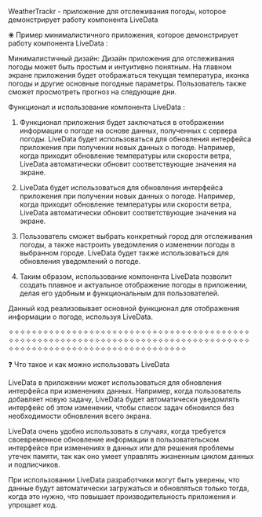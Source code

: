 WeatherTrackr -  приложение для отслеживания погоды, которое демонстрирует работу компонента LiveData      


 ❀  Пример минималистичного приложения, которое демонстрирует работу компонента  LiveData    :

Минималистичный дизайн:
Дизайн приложения для отслеживания погоды может быть простым и интуитивно понятным. 
На главном экране приложения будет отображаться текущая температура, иконка погоды и другие основные погодные параметры. Пользователь также сможет просмотреть прогноз на следующие дни.  

Функционал и использование компонента LiveData :

1. Функционал приложения будет заключаться в отображении информации о погоде на основе данных, полученных с сервера погоды. 
LiveData будет использоваться для обновления интерфейса приложения при получении новых данных о погоде. Например, когда приходит обновление температуры или скорости ветра, LiveData автоматически обновит соответствующие значения на экране.

2. LiveData будет использоваться для обновления интерфейса приложения при получении новых данных о погоде. Например, когда приходит обновление температуры или скорости ветра, LiveData автоматически обновит соответствующие значения на экране.

3. Пользователь сможет выбрать конкретный город для отслеживания погоды, а также настроить уведомления о изменении погоды в выбранном городе. LiveData будет также использоваться для обновления уведомлений о погоде. 

3. Таким образом, использование компонента LiveData позволит создать плавное и актуальное отображение погоды в приложении, делая его удобным и функциональным для пользователей.

Данный код реализовывает основной функционал для отображения информации о погоде, используя LiveData. 
	
✧✧✧✧✧✧✧✧✧✧✧✧✧✧✧✧✧✧✧✧✧✧✧✧✧✧✧✧✧✧✧✧✧✧✧✧✧✧✧✧✧✧✧✧✧✧✧✧✧✧✧✧✧✧✧✧✧✧✧✧✧✧✧✧✧✧✧✧✧✧✧✧✧✧✧✧✧✧✧✧✧✧✧✧✧✧✧✧✧✧✧✧✧✧✧✧✧✧✧✧✧✧✧✧✧✧✧✧✧✧✧✧✧✧✧

❓  	Что такое и как можно использовать LiveData  

LiveData в приложении может использоваться для обновления интерфейса при изменениях данных. Например, когда пользователь добавляет новую задачу, LiveData будет автоматически уведомлять интерфейс об этом изменении, чтобы список задач обновился без необходимости обновления всего экрана.

LiveData очень удобно использовать в случаях, когда требуется своевременное обновление информации в пользовательском интерфейсе при изменениях в данных или для решения проблемы утечек памяти, так как оно умеет управлять жизненным циклом данных и подписчиков.

При использовании LiveData разработчики могут быть уверены, что данные будут автоматически загружаться и обновляться только тогда, когда это нужно, что повышает производительность приложения и упрощает код.
